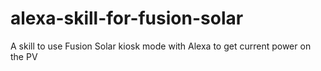 # alexa-skill-for-fusion-solar
A skill to use Fusion Solar kiosk mode with Alexa to get current power on the PV

